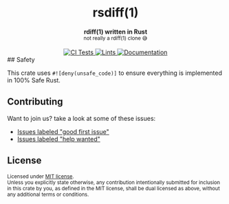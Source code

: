 <h1 align="center">rsdiff(1)</h1>
<div align="center">
  <strong>
    rdiff(1) written in Rust
  </strong>
  <br/>
  <sup>not really a rdiff(1) clone 😅</sup>
</div>
<br />
<!-- BADGES -->
<div align="center">
  <a href="https://github.com/shekohex/rsdiff">
    <img src="https://github.com/shekohex/rsdiff/workflows/Tests/badge.svg"
      alt="CI Tests" />
  </a>
   <a href="https://github.com/shekohex/rsdiff">
    <img src="https://github.com/shekohex/rsdiff/workflows/Nightly%20lints/badge.svg"
      alt="Lints" />
  </a>
  <a href="https://shadykhalifa.me/rsdiff">
    <img src="https://img.shields.io/badge/docs-0.1.0-blue"
      alt="Documentation" />
  </a>
</div>
## Safety

This crate uses `#![deny(unsafe_code)]` to ensure everything is implemented in
100% Safe Rust.

## Contributing

Want to join us? take a look at some of these issues:

- [Issues labeled "good first issue"][good-first-issue]
- [Issues labeled "help wanted"][help-wanted]

[good-first-issue]: https://github.com/shekohex/rsdiff/labels/good%20first%20issue
[help-wanted]: https://github.com/shekohex/rsdiff/labels/help%20wanted

## License

<sup>
Licensed under <a href="LICENSE">MIT license</a>.
</sup>

<br/>

<sub>
Unless you explicitly state otherwise, any contribution intentionally submitted
for inclusion in this crate by you, as defined in the MIT license, shall
be dual licensed as above, without any additional terms or conditions.
</sub>
